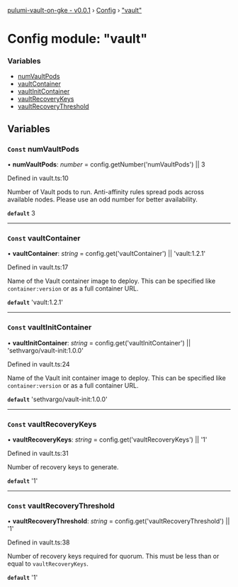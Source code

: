 [pulumi-vault-on-gke - v0.0.1](../../README.md) › [Config](../README.md) › ["vault"](_vault_.md)

# Config module: "vault"

### Variables

* [numVaultPods](_vault_.md#const-numvaultpods)
* [vaultContainer](_vault_.md#const-vaultcontainer)
* [vaultInitContainer](_vault_.md#const-vaultinitcontainer)
* [vaultRecoveryKeys](_vault_.md#const-vaultrecoverykeys)
* [vaultRecoveryThreshold](_vault_.md#const-vaultrecoverythreshold)

## Variables

### `Const` numVaultPods

• **numVaultPods**: *number* = config.getNumber('numVaultPods') || 3

Defined in vault.ts:10

Number of Vault pods to run. Anti-affinity rules spread pods across
available nodes. Please use an odd number for better availability.

**`default`** 3

___

### `Const` vaultContainer

• **vaultContainer**: *string* = config.get('vaultContainer') || 'vault:1.2.1'

Defined in vault.ts:17

Name of the Vault container image to deploy. This can be specified like
`container:version` or as a full container URL.

**`default`** 'vault:1.2.1'

___

### `Const` vaultInitContainer

• **vaultInitContainer**: *string* = config.get('vaultInitContainer') || 'sethvargo/vault-init:1.0.0'

Defined in vault.ts:24

Name of the Vault init container image to deploy. This can be specified like
`container:version` or as a full container URL.

**`default`** 'sethvargo/vault-init:1.0.0'

___

### `Const` vaultRecoveryKeys

• **vaultRecoveryKeys**: *string* = config.get('vaultRecoveryKeys') || '1'

Defined in vault.ts:31

Number of recovery keys to generate.

**`default`** '1'

___

### `Const` vaultRecoveryThreshold

• **vaultRecoveryThreshold**: *string* = config.get('vaultRecoveryThreshold') || '1'

Defined in vault.ts:38

Number of recovery keys required for quorum. This must be less than
or equal to `vaultRecoveryKeys`.

**`default`** '1'

